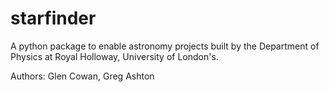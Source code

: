 # starfinder

A python package to enable astronomy projects built by the Department of Physics at Royal Holloway, University of London's.

Authors: Glen Cowan, Greg Ashton
